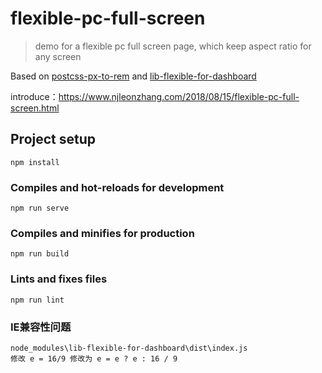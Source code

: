 # flexible-pc-full-screen
> demo for a flexible pc full screen page, which keep aspect ratio for any screen

Based on [postcss-px-to-rem](https://github.com/QuellingBlade/postcss-px-to-rem) and [lib-flexible-for-dashboard](https://github.com/QuellingBlade/lib-flexible-for-dashboard)

introduce：https://www.njleonzhang.com/2018/08/15/flexible-pc-full-screen.html

## Project setup
```
npm install
```

### Compiles and hot-reloads for development
```
npm run serve
```

### Compiles and minifies for production
```
npm run build
```

### Lints and fixes files
```
npm run lint
```

### IE兼容性问题
```
node_modules\lib-flexible-for-dashboard\dist\index.js
修改 e = 16/9 修改为 e = e ? e : 16 / 9
```
